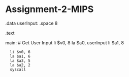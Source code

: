 # Assignment-2-MIPS
.data
    userInput: .space 8
  
.text
  
main:
     # Get User Input
     li $v0, 8 
     la $a0, userInput 
     li $a1, 8
      
      li $v0, 6
      la $a1, 6
      la $a3, 5
      la $a2, 2
      syscall
